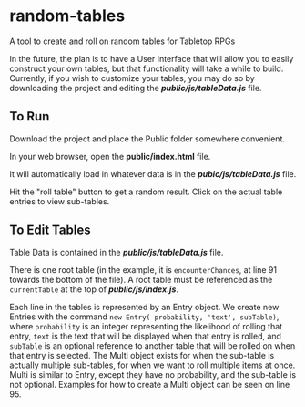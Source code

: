 # random-tables
A tool to create and roll on random tables for Tabletop RPGs

In the future, the plan is to have a User Interface that will allow you to easily construct your own tables, but that functionality will take a while to build.  
Currently, if you wish to customize your tables, you may do so by downloading the project and editing the ***public/js/tableData.js*** file.

## To Run

Download the project and place the Public folder somewhere convenient.

In your web browser, open the **public/index.html** file.

It will automatically load in whatever data is in the ***pubic/js/tableData.js*** file.

Hit the "roll table" button to get a random result.  Click on the actual table entries to view sub-tables.

## To Edit Tables

Table Data is contained in the ***public/js/tableData.js*** file.  

There is one root table (in the example, it is `encounterChances`, at line 91 towards the bottom of the file).  A root table must be referenced as the `currentTable` at the top of ***public/js/index.js***. 

Each line in the tables is represented by an Entry object.  We create new Entries with the command `new Entry( probability, 'text', subTable)`, where `probability` is an integer representing the likelihood of rolling that entry, `text` is the text that will be displayed when that entry is rolled, and `subTable` is an optional reference to another table that will be rolled on when that entry is selected.
The Multi object exists for when the sub-table is actually multiple sub-tables, for when we want to roll multiple items at once.  Multi is similar to Entry, except they have no probability, and the sub-table is not optional.  Examples for how to create a Multi object can be seen on line 95. 
